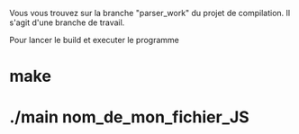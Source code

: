 Vous vous trouvez sur la branche "parser_work" du projet de compilation. Il s'agit d'une branche de travail.

Pour lancer le build et executer le programme
# make
# ./main nom_de_mon_fichier_JS